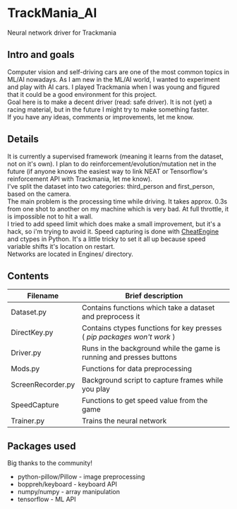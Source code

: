 # TrackMania_AI
Neural network driver for Trackmania
## Intro and goals
Computer vision and self-driving cars are one of the most common topics in ML/AI nowadays. As I am new in the ML/AI world, I wanted to experiment and play with AI cars.
I played Trackmania when I was young and figured that it could be a good environment for this project.\
Goal here is to make a decent driver (read: safe driver). It is not (yet) a racing material, but in the future I might try to make something faster.\
If you have any ideas, comments or improvements, let me know.
## Details
It is currently a supervised framework (meaning it learns from the dataset, not on it's own). I plan to do reinforcement/evolution/mutation net in the future (if anyone knows the easiest way to link NEAT or Tensorflow's reinforcement API with Trackmania, let me know).\
I've split the dataset into two categories: third_person and first_person, based on the camera.\
The main problem is the processing time while driving. It takes approx. 0.3s from one shot to another on my machine which is very bad. At full throttle, it is impossible not to hit a wall.\
I tried to add speed limit which does make a small improvement, but it's a hack, so i'm trying to avoid it.
Speed capturing is done with [CheatEngine](https://www.cheatengine.org/) and ctypes in Python. It's a little tricky to set it all up because speed variable shifts it's location on restart.\
Networks are located in Engines/ directory.
## Contents
| Filename | Brief description |
| -------- | ----------------- |
| Dataset.py | Contains functions which take a dataset and preprocess it |
| DirectKey.py | Contains ctypes functions for key presses ( *pip packages won't work* ) |
| Driver.py | Runs in the background while the game is running and presses buttons |
| Mods.py | Functions for data preprocessing |
| ScreenRecorder.py | Background script to capture frames while you play |
| SpeedCapture | Functions to get speed value from the game |
| Trainer.py | Trains the neural network |
## Packages used
Big thanks to the community!
* python-pillow/Pillow - image preprocessing
* boppreh/keyboard - keyboard API
* numpy/numpy - array manipulation
* tensorflow - ML API
